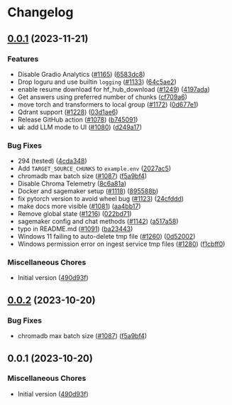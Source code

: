 # Changelog

## [0.0.1](https://github.com/doytsujin/privateGPT/compare/v0.0.2...v0.0.1) (2023-11-21)


### Features

* Disable Gradio Analytics ([#1165](https://github.com/doytsujin/privateGPT/issues/1165)) ([6583dc8](https://github.com/doytsujin/privateGPT/commit/6583dc84c082773443fc3973b1cdf8095fa3fec3))
* Drop loguru and use builtin `logging` ([#1133](https://github.com/doytsujin/privateGPT/issues/1133)) ([64c5ae2](https://github.com/doytsujin/privateGPT/commit/64c5ae214a9520151c9c2d52ece535867d799367))
* enable resume download for hf_hub_download ([#1249](https://github.com/doytsujin/privateGPT/issues/1249)) ([4197ada](https://github.com/doytsujin/privateGPT/commit/4197ada6267c822f32c1d7ba2be6e7ce145a3404))
* Get answers using preferred number of chunks ([cf709a6](https://github.com/doytsujin/privateGPT/commit/cf709a6b7a951fc333ef5a089b24179ca660469b))
* move torch and transformers to local group ([#1172](https://github.com/doytsujin/privateGPT/issues/1172)) ([0d677e1](https://github.com/doytsujin/privateGPT/commit/0d677e10b970aec222ec04837d0f08f1631b6d4a))
* Qdrant support ([#1228](https://github.com/doytsujin/privateGPT/issues/1228)) ([03d1ae6](https://github.com/doytsujin/privateGPT/commit/03d1ae6d70dffdd2411f0d4e92f65080fff5a6e2))
* Release GitHub action ([#1078](https://github.com/doytsujin/privateGPT/issues/1078)) ([b745091](https://github.com/doytsujin/privateGPT/commit/b7450911b25b0b70528fd4b620cffb90766e3448))
* **ui:** add LLM mode to UI ([#1080](https://github.com/doytsujin/privateGPT/issues/1080)) ([d249a17](https://github.com/doytsujin/privateGPT/commit/d249a17c330abd122e4988d35d94bcc2df980700))


### Bug Fixes

* 294 (tested) ([4cda348](https://github.com/doytsujin/privateGPT/commit/4cda348cf87f56ff237e376b03732b1b47a99215))
* Add `TARGET_SOURCE_CHUNKS` to `example.env` ([2027ac5](https://github.com/doytsujin/privateGPT/commit/2027ac563b6606199563632191b65f5105af8ebe))
* chromadb max batch size ([#1087](https://github.com/doytsujin/privateGPT/issues/1087)) ([f5a9bf4](https://github.com/doytsujin/privateGPT/commit/f5a9bf4e374b2d4c76438cf8a97cccf222ec8e6f))
* Disable Chroma Telemetry ([8c6a81a](https://github.com/doytsujin/privateGPT/commit/8c6a81a07fc9c800d53f62a33f5ae3b5247a22a6))
* Docker and sagemaker setup ([#1118](https://github.com/doytsujin/privateGPT/issues/1118)) ([895588b](https://github.com/doytsujin/privateGPT/commit/895588b82a06c2bc71a9e22fb840c7f6442a3b5b))
* fix pytorch version to avoid wheel bug ([#1123](https://github.com/doytsujin/privateGPT/issues/1123)) ([24cfddd](https://github.com/doytsujin/privateGPT/commit/24cfddd60f74aadd2dade4c63f6012a2489938a1))
* make docs more visible ([#1081](https://github.com/doytsujin/privateGPT/issues/1081)) ([aa4bb17](https://github.com/doytsujin/privateGPT/commit/aa4bb17a2e6a797b450fa11a45e0b0528b8efecf))
* Remove global state ([#1216](https://github.com/doytsujin/privateGPT/issues/1216)) ([022bd71](https://github.com/doytsujin/privateGPT/commit/022bd718e3dfc197027b1e24fb97e5525b186db4))
* sagemaker config and chat methods ([#1142](https://github.com/doytsujin/privateGPT/issues/1142)) ([a517a58](https://github.com/doytsujin/privateGPT/commit/a517a588c4927aa5c5c2a93e4f82a58f0599d251))
* typo in README.md ([#1091](https://github.com/doytsujin/privateGPT/issues/1091)) ([ba23443](https://github.com/doytsujin/privateGPT/commit/ba23443a70d323cd4f9a242b33fd9dce1bacd2db))
* Windows 11 failing to auto-delete tmp file ([#1260](https://github.com/doytsujin/privateGPT/issues/1260)) ([0d52002](https://github.com/doytsujin/privateGPT/commit/0d520026a3d5b08a9b8487be992d3095b21e710c))
* Windows permission error on ingest service tmp files ([#1280](https://github.com/doytsujin/privateGPT/issues/1280)) ([f1cbff0](https://github.com/doytsujin/privateGPT/commit/f1cbff0fb7059432d9e71473cbdd039032dab60d))


### Miscellaneous Chores

* Initial version ([490d93f](https://github.com/doytsujin/privateGPT/commit/490d93fdc1977443c92f6c42e57a1c585aa59430))

## [0.0.2](https://github.com/imartinez/privateGPT/compare/v0.0.1...v0.0.2) (2023-10-20)


### Bug Fixes

* chromadb max batch size ([#1087](https://github.com/imartinez/privateGPT/issues/1087)) ([f5a9bf4](https://github.com/imartinez/privateGPT/commit/f5a9bf4e374b2d4c76438cf8a97cccf222ec8e6f))

## 0.0.1 (2023-10-20)

### Miscellaneous Chores

* Initial version ([490d93f](https://github.com/imartinez/privateGPT/commit/490d93fdc1977443c92f6c42e57a1c585aa59430))
